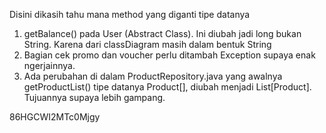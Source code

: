 Disini dikasih tahu mana method yang diganti tipe datanya

1. getBalance() pada User (Abstract Class). Ini diubah jadi long bukan String. Karena dari classDiagram masih dalam bentuk String
2. Bagian cek promo dan voucher perlu ditambah Exception supaya enak ngerjainnya.
3. Ada perubahan di dalam ProductRepository.java yang awalnya getProductList() tipe datanya Product[], diubah menjadi List[Product]. Tujuannya
supaya lebih gampang.
  
86HGCWI2MTc0Mjgy
